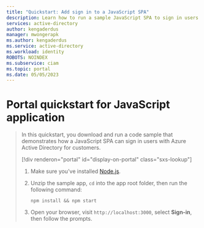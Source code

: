 ```yaml
---
title: "Quickstart: Add sign in to a JavaScript SPA"
description: Learn how to run a sample JavaScript SPA to sign in users
services: active-directory
author: kengaderdus
manager: mwongerapk
ms.author: kengaderdus
ms.service: active-directory
ms.workload: identity
ROBOTS: NOINDEX
ms.subservice: ciam
ms.topic: portal
ms.date: 05/05/2023
---
```


# Portal quickstart for JavaScript application

> In this quickstart, you download and run a code sample that demonstrates how a JavaScript SPA can sign in users with Azure Active Directory for customers.
>
> [!div renderon="portal" id="display-on-portal" class="sxs-lookup"]
> 1. Make sure you've installed [Node.js](https://nodejs.org/en/download/).
>
> 1. Unzip the sample app, `cd` into the app root folder, then run the following command:
>     ```console
>     npm install && npm start
>     ```
> 1. Open your browser, visit `http://localhost:3000`, select **Sign-in**, then follow the prompts.
>